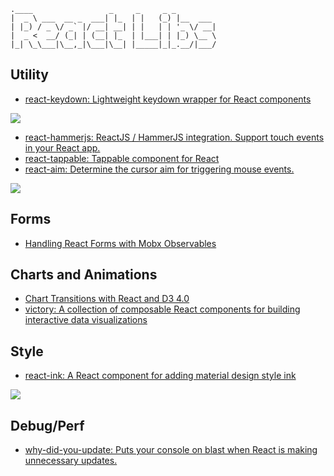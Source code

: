 ```
.____                 _     _     _ _         
|  _ \ ___  __ _  ___| |_  | |   (_) |__  ___
| |_) / _ \/ _` |/ __| __| | |   | | '_ \/ __|
|  _ <  __/ (_| | (__| |_  | |___| | |_) \__ \
|_| \_\___|\__,_|\___|\__| |_____|_|_.__/|___/

```

## Utility
- [react-keydown: Lightweight keydown wrapper for React components](https://github.com/glortho/react-keydown)

![](https://raw.githubusercontent.com/glortho/react-keydown/master/example/public/react-keydown-logo.png)

- [react-hammerjs: ReactJS / HammerJS integration. Support touch events in your React app.](https://github.com/JedWatson/react-hammerjs)
- [react-tappable: Tappable component for React](https://github.com/JedWatson/react-tappable)
- [react-aim: Determine the cursor aim for triggering mouse events.](https://github.com/gabrielbull/react-aim)

![](https://camo.githubusercontent.com/f398473c6f3ffe71db23db43c2024440a68f8a8f/68747470733a2f2f7261776769742e636f6d2f6761627269656c62756c6c2f72656163742d61696d2f6d61737465722f6578616d706c652e676966)

## Forms
- [Handling React Forms with Mobx Observables](https://blog.risingstack.com/handling-react-forms-with-mobx-observables/)

## Charts and Animations
- [Chart Transitions with React and D3 4.0](http://www.delimited.io/blog/2016/5/18/react-and-d3-40)
- [victory: A collection of composable React components for building interactive data visualizations](https://github.com/FormidableLabs/victory)

## Style
- [react-ink: A React component for adding material design style ink](https://github.com/vigetlabs/react-ink)

![](https://camo.githubusercontent.com/bbccee01118c48a9c43809afbb1df08097883308/687474703a2f2f636c2e6c792f696d6167652f317233363130327a304d33722f696e6b2e676966)

## Debug/Perf
- [why-did-you-update: Puts your console on blast when React is making unnecessary updates.](https://github.com/garbles/why-did-you-update)
